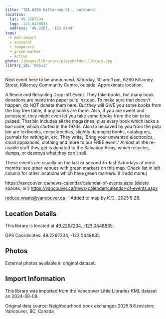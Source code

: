 ```yaml
---
title: 'TBA.6260 Killarney St., outdoors'
location:
  lat: 49.2267234
  lng: -123.0448835
  address: '49.2267, -123.0449'
tags:
  - kml-import
  - seasonal
  - temporary
  - green-marker
  - active
photo: /images/libraries/placeholder-library.jpg
library_id: '00511'
---
```

Next event here to be announced.
Saturday, 10 am-1 pm, 6260 Killarney Street, Killarney Community Centre, outside.
 Approximate location.

A Reuse and Recycling Drop-off Event.
They take books, but many book donations are made into paper pulp instead. To make sure that doesn't happen, do NOT donate them here. But they will GIVE you some books from the tiny free table, if any books are there. Also, if you are sweet and persistent, they might even let you take some books from the bin to be pulped. That bin includes all the magazines, plus every book which lacks a bar-code, which started in the 1970s. Also to be saved by you from the pulp bin are textbooks, encyclopedias, slightly damaged books, catalogues, journals for writing in, etc.
They write, 'Bring your unwanted electronics, small appliances, clothing and more to our FREE event.' Almost all the re-usable stuff they get is donated to the Salvation Army, which recycles, dumps, or destroys what they can't sell.

These events are usually on the last or second-to-last Saturdays of most months: see other venues with green markers on this map. Check list in left column for other locations which have green markers. (I'll add more.)

https://vancouver. ca/news-calendar/calendar-of-events.aspx (delete spaces, or:)
https://vancouver.ca/news-calendar/calendar-of-events.aspx

reduce.waste@vancouver.ca
—Added to map by K.D., 2023 5 28.

## Location Details

This library is located at [49.2267234, -123.0448835](https://www.google.com/maps?q=49.2267234,-123.0448835).

GPS Coordinates: 49.2267234, -123.0448835

## Photos

External photos available in original dataset.

## Import Information

This library was imported from the Vancouver Little Libraries KML dataset on 2024-08-08.

Original data source: Neighbourhood book exchanges 2025.8.6.revision; Vancouver, BC, Canada
